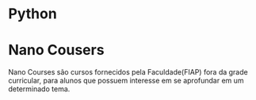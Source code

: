 # Python
<h1>Nano Cousers</h1>
Nano Courses são cursos fornecidos pela Faculdade(FIAP) fora da grade curricular, para alunos que possuem interesse em se aprofundar em um determinado tema.
